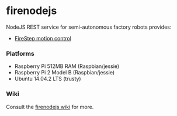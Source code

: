 # firenodejs
NodeJS REST service for semi-autonomous factory robots provides:

* [FireStep motion control](http://github.com/firepick1/FireStep)

### Platforms

* Raspberry Pi 512MB RAM (Raspbian/jessie)
* Raspberry Pi 2 Model B (Raspbian/jessie)
* Ubuntu 14.04.2 LTS (trusty)

### Wiki
Consult the [firenodejs wiki](http://github.com/firepick1/firenodejs/wiki) for more.

